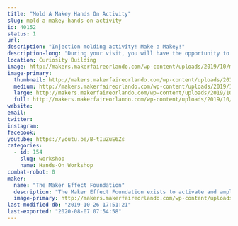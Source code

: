 ```yaml
---
title: "Mold A Makey Hands On Activity"
slug: mold-a-makey-hands-on-activity
id: 40152
status: 1
url: 
description: "Injection molding activity! Make a Makey!"
description-long: "During your visit, you will have the opportunity to make a plastic molded Makey Robot.  This workshop will show you the steps required to make a Makey using a plastic molding process.  This opportunity will have a small cost associated to cover the cost of the material along with helping to support  Gra-V Robotics.  We are a high school robotics team that functions in Orange County and the money raised will help cover the cost of registration, travel, and parts/materials."
location: Curiosity Building
image: http://makers.makerfaireorlando.com/wp-content/uploads/2019/10/makey1.jpg
image-primary:
  thumbnail: http://makers.makerfaireorlando.com/wp-content/uploads/2019/10/makey1-150x150.jpg
  medium: http://makers.makerfaireorlando.com/wp-content/uploads/2019/10/makey1-300x225.jpg
  large: http://makers.makerfaireorlando.com/wp-content/uploads/2019/10/makey1.jpg
  full: http://makers.makerfaireorlando.com/wp-content/uploads/2019/10/makey1.jpg
website: 
email: 
twitter: 
instagram: 
facebook: 
youtube: https://youtu.be/B-tIuZuE6Zs
categories:
  - id: 154
    slug: workshop
    name: Hands-On Workshop
combat-robot: 0
maker:
  name: "The Maker Effect Foundation"
  description: "The Maker Effect Foundation exists to activate and amplify the efforts of makers as they learn, build and work together in their communities. Our efforts include research, publication, community organization, event production, and startup advisement. The foundation’s community organization and startup efforts are focused on Central Florida, however our research and publication efforts are not limited in scope. The Maker Effect Foundation is a 501(c)(3) public charity. "
  image-primary: http://makers.makerfaireorlando.com/wp-content/uploads/2015/09/candy_making_buttons_at_makerfx-1024x1024.jpg
last-modified-db: "2019-10-26 17:51:21"
last-exported: "2020-08-07 07:54:58"
---
```

